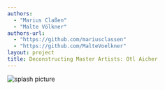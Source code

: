 ```yaml
--- 
authors: 
  - "Marius Claßen"
  - "Malte Völkner"
authors-url:
  - "https://github.com/mariusclassen"
  - "https://github.com/MalteVoelkner"
layout: project
title: Deconstructing Master Artists: Otl Aicher
---
```


![splash picture](https://github.com/MalteVoelkner/gestalten-in-code/blob/master/projects/otl-aicher/splash.png)
